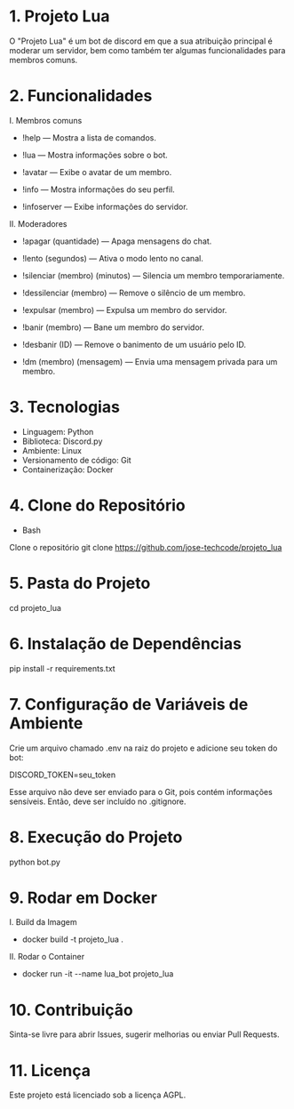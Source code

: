 # 1. Projeto Lua

O "Projeto Lua" é um bot de discord em que a sua atribuição principal é moderar um servidor, bem como também ter algumas funcionalidades para membros comuns.

# 2. Funcionalidades

I. Membros comuns

- !help — Mostra a lista de comandos.

- !lua — Mostra informações sobre o bot.

- !avatar — Exibe o avatar de um membro.

- !info — Mostra informações do seu perfil.

- !infoserver — Exibe informações do servidor.

II. Moderadores
- !apagar (quantidade) — Apaga mensagens do chat.

- !lento (segundos) — Ativa o modo lento no canal.

- !silenciar (membro) (minutos) — Silencia um membro temporariamente.

- !dessilenciar (membro) — Remove o silêncio de um membro.

- !expulsar (membro) — Expulsa um membro do servidor.

- !banir (membro) — Bane um membro do servidor.

- !desbanir (ID) — Remove o banimento de um usuário pelo ID.

- !dm (membro) (mensagem) — Envia uma mensagem privada para um membro.

# 3. Tecnologias

- Linguagem: Python
- Biblioteca: Discord.py
- Ambiente: Linux
- Versionamento de código: Git
- Containerização: Docker

# 4. Clone do Repositório

- Bash

Clone o repositório
git clone https://github.com/jose-techcode/projeto_lua

# 5. Pasta do Projeto

cd projeto_lua

# 6. Instalação de Dependências

pip install -r requirements.txt

# 7. Configuração de Variáveis de Ambiente

Crie um arquivo chamado .env na raiz do projeto e adicione seu token do bot:

DISCORD_TOKEN=seu_token

Esse arquivo não deve ser enviado para o Git, pois contém informações sensíveis. Então, deve ser incluído no .gitignore.

# 8. Execução do Projeto

python bot.py

# 9. Rodar em Docker

I. Build da Imagem
- docker build -t projeto_lua .

II. Rodar o Container
- docker run -it --name lua_bot projeto_lua

# 10. Contribuição

Sinta-se livre para abrir Issues, sugerir melhorias ou enviar Pull Requests.

# 11. Licença

Este projeto está licenciado sob a licença AGPL.
